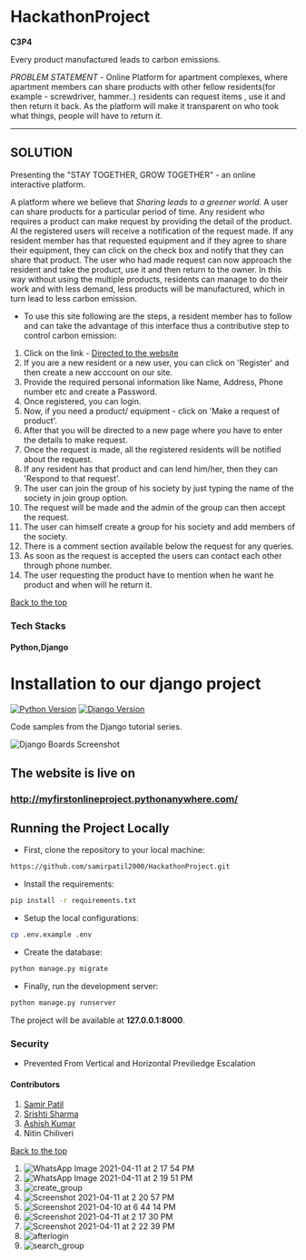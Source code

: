 # HackathonProject

**C3P4** 

Every product manufactured leads to carbon emissions.

*PROBLEM STATEMENT* - Online Platform for apartment complexes, where apartment members can share products with other fellow residents(for example - screwdriver, hammer..) residents can request items , use it and then return it back. As the platform will make it transparent on who took what things, people will have to return it.

---

## SOLUTION

Presenting the "STAY TOGETHER, GROW TOGETHER" - an online interactive platform.

A platform where we believe that _Sharing leads to a greener world._
A user can share products for a particular period of time. Any resident who requires a product can make request by providing the detail of the product. Al the registered users will receive a notification of the request made. If any resident member has that requested equipment and if they agree to share their equipment, they can click on the check box and notify that they can share that product. The user who had made request can now approach the resident and take the product, use it and then return to the owner. In this way without using the multiple products, residents can manage to do their work and with less demand, less products will be manufactured, which in turn lead to less carbon emission. 

  * To use this site following are the steps, a resident member has to follow and can take the advantage of this interface thus a contributive step to control carbon emission:

1. Click on the link - [Directed to the website](https://myfirstonlineproject.pythonanywhere.com/)
2. If you are a new resident or a new user, you can click on 'Register' and then create a new acccount on our site.
3. Provide the required personal information like Name, Address, Phone number etc and create a Password.
4. Once registered, you can login.
5. Now, if you need a product/ equipment - click on 'Make a request of product'.
6. After that you will be directed to a new page where you have to enter the details to make request.
7. Once the request is made, all the registered residents will be notified about the request.
8. If any resident has that product and can lend him/her, then they can 'Respond to that request'.
9. The user can join the group of his society by just typing the name of the society in join group option.
10. The request will be made and the admin of the group can then accept the request.
11. The user can himself create a group for his society and add members of the society.
12. There is a comment section available below the request for any queries.
13. As soon as the request is accepted the users can contact each other through phone number.
14. The user requesting the product have to mention when he want he product and when will he return it.

 [Back to the top](#HackathonProject)


### Tech Stacks
#### Python,Django

# Installation to our django project

[![Python Version](https://img.shields.io/badge/python-3.8-brightgreen.svg)](https://python.org)
[![Django Version](https://img.shields.io/badge/django-3.1-brightgreen.svg)](https://djangoproject.com)

Code samples from the Django tutorial series.

![Django Boards Screenshot]()


## The website is live on 
### http://myfirstonlineproject.pythonanywhere.com/


## Running the Project Locally

* First, clone the repository to your local machine:

```bash
https://github.com/samirpatil2000/HackathonProject.git
```

* Install the requirements:

```bash
pip install -r requirements.txt
```

* Setup the local configurations:

```bash
cp .env.example .env
```

* Create the database:

```bash
python manage.py migrate
```

* Finally, run the development server:

```bash
python manage.py runserver
```

The project will be available at **127.0.0.1:8000**.


### Security
* Prevented From Vertical and Horizontal Previliedge Escalation



#### Contributors

1. [Samir Patil](https://github.com/samirpatil2000)
2. [Srishti Sharma](https://github.com/Srishti-10-0)
3. [Ashish Kumar](https://github.com/Ashishk12372)
4. Nitin Chiliveri




[Back to the top](#HackathonProject)



1. ![WhatsApp Image 2021-04-11 at 2 17 54 PM](https://user-images.githubusercontent.com/80915437/114298193-d3abe680-9ad2-11eb-894c-a57de4399296.jpeg)
2. ![WhatsApp Image 2021-04-11 at 2 19 51 PM](https://user-images.githubusercontent.com/80915437/114298194-d4dd1380-9ad2-11eb-83e0-8a52a5c2aed3.jpeg)
3. ![create_group](https://user-images.githubusercontent.com/80915437/114298195-d575aa00-9ad2-11eb-9c24-2549dc564757.png)
4. ![Screenshot 2021-04-11 at 2 20 57 PM](https://user-images.githubusercontent.com/80915437/114298196-d575aa00-9ad2-11eb-81c8-a6c27b97d9a0.png)
5. ![Screenshot 2021-04-10 at 6 44 14 PM](https://user-images.githubusercontent.com/80915437/114298200-d6a6d700-9ad2-11eb-9f05-f68b9c20affa.png)
6. ![Screenshot 2021-04-11 at 2 17 30 PM](https://user-images.githubusercontent.com/80915437/114298201-d73f6d80-9ad2-11eb-8014-f2be92ca274f.png)
7. ![Screenshot 2021-04-11 at 2 22 39 PM](https://user-images.githubusercontent.com/80915437/114298202-d73f6d80-9ad2-11eb-9cc5-e34a777a0fc4.png)
8. ![afterlogin](https://user-images.githubusercontent.com/80915437/114298203-d7d80400-9ad2-11eb-9d04-b09d2363024a.png)
9. ![search_group](https://user-images.githubusercontent.com/80915437/114298204-d7d80400-9ad2-11eb-9348-3e24f0df3d9c.png)
